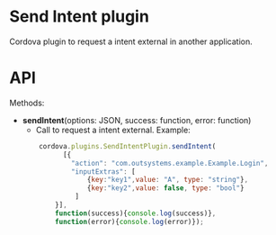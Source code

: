 # Send Intent plugin

Cordova plugin to request a intent external in another application.

# API
Methods:

* **sendIntent**(options: JSON, success: function, error: function)
    * Call to request a intent external. Example:
    ```javascript
        cordova.plugins.SendIntentPlugin.sendIntent(
              [{
                "action": "com.outsystems.example.Example.Login",
                "inputExtras": [
                    {key:"key1",value: "A", type: "string"},
                    {key:"key2",value: false, type: "bool"}
                 ]
            }],
            function(success){console.log(success)},
            function(error){console.log(error)});
    ```
    
